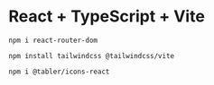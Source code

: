 # React + TypeScript + Vite

```
npm i react-router-dom

npm install tailwindcss @tailwindcss/vite  

npm i @tabler/icons-react

```
